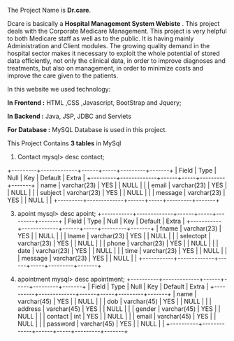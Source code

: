 The Project Name is **Dr.care**.

Dcare is basically a **Hospital Management System Webiste** .
This project deals with the Corporate Medicare Management. This project is very helpful to both Medicare staff as well as to the public. It is having mainly Administration and Client modules. The growing quality demand in the hospital sector makes it necessary to exploit the whole potential of 
stored data efficiently, not only the clinical data, in order to improve diagnoses and treatments, but also on management, in order to minimize costs and improve the care given to the patients. 


In this website we used technology:


**In Frontend :** 
     HTML ,CSS ,Javascript, BootStrap and Jquery;


**In Backend :**
     Java, JSP, JDBC and Servlets


**For Database :**
     MySQL Database is used  in this project.


This Project Contains **3 tables** in MySql 

1. Contact
   mysql> desc contact;
   
+---------+-------------+------+-----+---------+-------+
| Field   | Type        | Null | Key | Default | Extra |
+---------+-------------+------+-----+---------+-------+
| name    | varchar(23) | YES  |     | NULL    |       |
| email   | varchar(23) | YES  |     | NULL    |       |
| subject | varchar(23) | YES  |     | NULL    |       |
| message | varchar(23) | YES  |     | NULL    |       |
+---------+-------------+------+-----+---------+-------+


3. apoint
   mysql> desc apoint;
+-----------+-------------+------+-----+---------+-------+
| Field     | Type        | Null | Key | Default | Extra |
+-----------+-------------+------+-----+---------+-------+
| fname     | varchar(23) | YES  |     | NULL    |       |
| lname     | varchar(23) | YES  |     | NULL    |       |
| selectopt | varchar(23) | YES  |     | NULL    |       |
| phone     | varchar(23) | YES  |     | NULL    |       |
| date      | varchar(23) | YES  |     | NULL    |       |
| time      | varchar(23) | YES  |     | NULL    |       |
| message   | varchar(23) | YES  |     | NULL    |       |
+-----------+-------------+------+-----+---------+-------+


4. apointment
   mysql> desc apointment;
+----------+-------------+------+-----+---------+-------+
| Field    | Type        | Null | Key | Default | Extra |
+----------+-------------+------+-----+---------+-------+
| name     | varchar(45) | YES  |     | NULL    |       |
| dob      | varchar(45) | YES  |     | NULL    |       |
| address  | varchar(45) | YES  |     | NULL    |       |
| gender   | varchar(45) | YES  |     | NULL    |       |
| contact  | int         | YES  |     | NULL    |       |
| email    | varchar(45) | YES  |     | NULL    |       |
| password | varchar(45) | YES  |     | NULL    |       |
+----------+-------------+------+-----+---------+-------+
